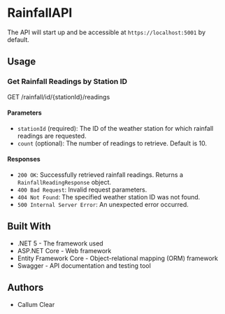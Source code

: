 # RainfallAPI

The API will start up and be accessible at `https://localhost:5001` by default.

## Usage

### Get Rainfall Readings by Station ID

GET /rainfall/id/{stationId}/readings

#### Parameters

- `stationId` (required): The ID of the weather station for which rainfall readings are requested.
- `count` (optional): The number of readings to retrieve. Default is 10.

#### Responses

- `200 OK`: Successfully retrieved rainfall readings. Returns a `RainfallReadingResponse` object.
- `400 Bad Request`: Invalid request parameters.
- `404 Not Found`: The specified weather station ID was not found.
- `500 Internal Server Error`: An unexpected error occurred.

## Built With

- .NET 5 - The framework used
- ASP.NET Core - Web framework
- Entity Framework Core - Object-relational mapping (ORM) framework
- Swagger - API documentation and testing tool

## Authors

- Callum Clear
